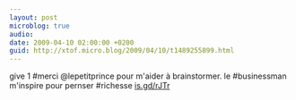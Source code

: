 ```yaml
---
layout: post
microblog: true
audio: 
date: 2009-04-10 02:00:00 +0200
guid: http://xtof.micro.blog/2009/04/10/t1489255899.html
---
```

give 1 #merci @lepetitprince pour m'aider à brainstormer. le #businessman m'inspire pour pernser #richesse  [is.gd/rJTr](http://is.gd/rJTr)
